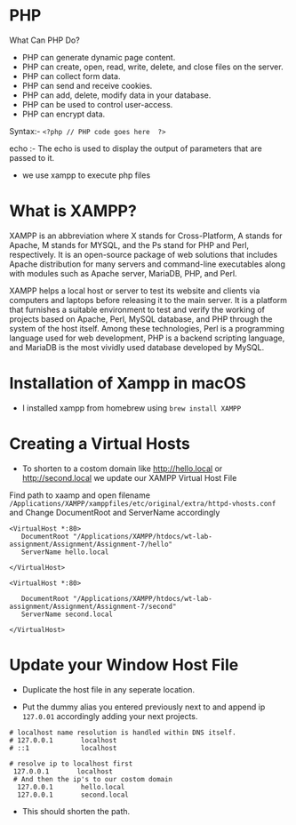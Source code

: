 # PHP
  
  What Can PHP Do?
  * PHP can generate dynamic page content.
  * PHP can create, open, read, write, delete, and close files on the server.
  * PHP can collect form data.
  * PHP can send and receive cookies.
  * PHP can add, delete, modify data in your database.
  * PHP can be used to control user-access.
  * PHP can encrypt data.
  
  Syntax:-
    `<?php
        // PHP code goes here 
    ?>`
  
  echo :- The echo is used to display the output of parameters that are passed to it.
 
* we use xampp to execute php files

# What is XAMPP?
XAMPP is an abbreviation where X stands for Cross-Platform, A stands for Apache, M stands for MYSQL, and the Ps stand for PHP and Perl, respectively. It is an open-source package of web solutions that includes Apache distribution for many servers and command-line executables along with modules such as Apache server, MariaDB, PHP, and Perl.

XAMPP helps a local host or server to test its website and clients via computers and laptops before releasing it to the main server. It is a platform that furnishes a suitable environment to test and verify the working of projects based on Apache, Perl, MySQL database, and PHP through the system of the host itself. Among these technologies, Perl is a programming language used for web development, PHP is a backend scripting language, and MariaDB is the most vividly used database developed by MySQL. 


# Installation of Xampp in macOS
* I installed xampp from homebrew using 
`brew install XAMPP` <br>

# Creating a Virtual Hosts



* To shorten to a costom domain like http://hello.local or http://second.local we update our XAMPP Virtual Host File

 Find path to xaamp and open filename 
`/Applications/XAMPP/xamppfiles/etc/original/extra/httpd-vhosts.conf` and Change DocumentRoot and ServerName accordingly

 ```CONF
 <VirtualHost *:80>
    DocumentRoot "/Applications/XAMPP/htdocs/wt-lab-assignment/Assignment/Assignment-7/hello"
    ServerName hello.local
    
</VirtualHost>

<VirtualHost *:80>
    
    DocumentRoot "/Applications/XAMPP/htdocs/wt-lab-assignment/Assignment/Assignment-7/second"
    ServerName second.local
    
</VirtualHost>

 ```
# Update your Window Host File

 * Duplicate the host file in any seperate location.
            
 * Put the dummy alias you entered previously next to  and append ip `127.0.01` accordingly adding your next projects.
```
# localhost name resolution is handled within DNS itself.
# 127.0.0.1       localhost
# ::1             localhost

# resolve ip to localhost first
 127.0.0.1       localhost
 # And then the ip's to our costom domain
  127.0.0.1       hello.local
  127.0.0.1       second.local
```
* This should shorten the path.



  
  

